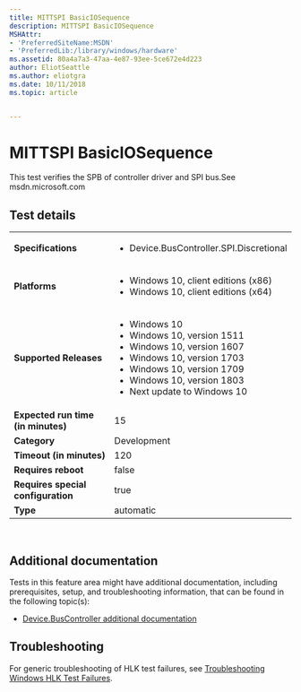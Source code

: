 ```yaml
---
title: MITTSPI BasicIOSequence
description: MITTSPI BasicIOSequence
MSHAttr:
- 'PreferredSiteName:MSDN'
- 'PreferredLib:/library/windows/hardware'
ms.assetid: 80a4a7a3-47aa-4e87-93ee-5ce672e4d223
author: EliotSeattle
ms.author: eliotgra
ms.date: 10/11/2018
ms.topic: article


---
```


# <span id="p_hlk_test.0d610181-6a58-4f88-9947-6a4fed658455"></span>MITTSPI BasicIOSequence


This test verifies the SPB of controller driver and SPI bus.See msdn.microsoft.com

## Test details
|||
|---|---|
| **Specifications**  | <ul><li>Device.BusController.SPI.Discretional</li></ul> |  
| **Platforms**   | <ul><li>Windows 10, client editions (x86)</li><li>Windows 10, client editions (x64)</li></ul> |
| **Supported Releases** | <ul><li>Windows 10</li><li>Windows 10, version 1511</li><li>Windows 10, version 1607</li><li>Windows 10, version 1703</li><li>Windows 10, version 1709</li><li>Windows 10, version 1803</li><li>Next update to Windows 10</li></ul> |
|**Expected run time (in minutes)**| 15 |
|**Category**| Development |
|**Timeout (in minutes)**| 120 |
|**Requires reboot**| false |
|**Requires special configuration**| true |
|**Type**| automatic |

 

## <span id="Additional_documentation"></span><span id="additional_documentation"></span><span id="ADDITIONAL_DOCUMENTATION"></span>Additional documentation


Tests in this feature area might have additional documentation, including prerequisites, setup, and troubleshooting information, that can be found in the following topic(s):

-   [Device.BusController additional documentation](device-buscontroller-additional-documentation.md)

## <span id="Troubleshooting"></span><span id="troubleshooting"></span><span id="TROUBLESHOOTING"></span>Troubleshooting


For generic troubleshooting of HLK test failures, see [Troubleshooting Windows HLK Test Failures](..\user\troubleshooting-windows-hlk-test-failures.md).

 

 






